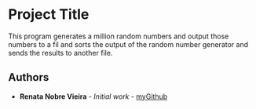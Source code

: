 # Project Title
 
 This program generates a million random numbers and output those numbers to a fil and sorts the output of the random number generator and sends the results to another file.

## Authors

* **Renata Nobre Vieira** - *Initial work* - [myGithub](https://github.com/renathanobre/)
